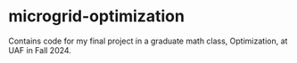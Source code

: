 # microgrid-optimization
Contains code for my final project in a graduate math class, Optimization, at UAF in Fall 2024.
